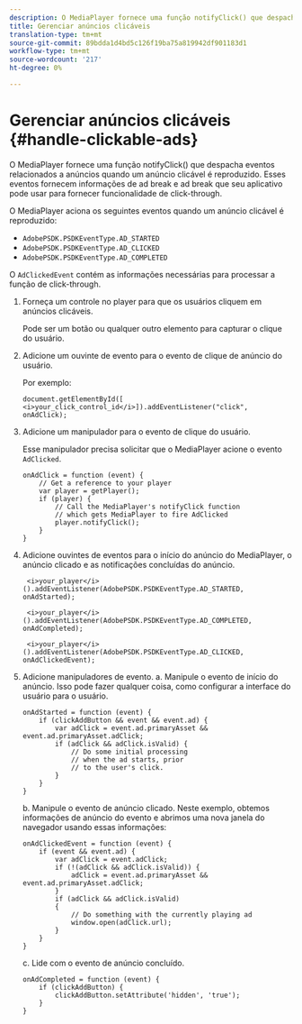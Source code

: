 ```yaml
---
description: O MediaPlayer fornece uma função notifyClick() que despacha eventos relacionados a anúncios quando um anúncio clicável é reproduzido. Esses eventos fornecem informações de ad break e ad break que seu aplicativo pode usar para fornecer funcionalidade de click-through.
title: Gerenciar anúncios clicáveis
translation-type: tm+mt
source-git-commit: 89bdda1d4bd5c126f19ba75a819942df901183d1
workflow-type: tm+mt
source-wordcount: '217'
ht-degree: 0%

---
```



# Gerenciar anúncios clicáveis {#handle-clickable-ads}

O MediaPlayer fornece uma função notifyClick() que despacha eventos relacionados a anúncios quando um anúncio clicável é reproduzido. Esses eventos fornecem informações de ad break e ad break que seu aplicativo pode usar para fornecer funcionalidade de click-through.

O MediaPlayer aciona os seguintes eventos quando um anúncio clicável é reproduzido:

* `AdobePSDK.PSDKEventType.AD_STARTED`
* `AdobePSDK.PSDKEventType.AD_CLICKED`
* `AdobePSDK.PSDKEventType.AD_COMPLETED`

O `AdClickedEvent` contém as informações necessárias para processar a função de click-through.

1. Forneça um controle no player para que os usuários cliquem em anúncios clicáveis.

   Pode ser um botão ou qualquer outro elemento para capturar o clique do usuário.
1. Adicione um ouvinte de evento para o evento de clique de anúncio do usuário.

   Por exemplo:

   ```
   document.getElementById([ 
   <i>your_click_control_id</i>]).addEventListener("click", onAdClick);
   ```

1. Adicione um manipulador para o evento de clique do usuário.

   Esse manipulador precisa solicitar que o MediaPlayer acione o evento `AdClicked`.

   ```
   onAdClick = function (event) { 
       // Get a reference to your player 
       var player = getPlayer(); 
       if (player) { 
           // Call the MediaPlayer's notifyClick function 
           // which gets MediaPlayer to fire AdClicked 
           player.notifyClick(); 
       } 
   } 
   ```

1. Adicione ouvintes de eventos para o início do anúncio do MediaPlayer, o anúncio clicado e as notificações concluídas do anúncio.

   ```
    <i>your_player</i>().addEventListener(AdobePSDK.PSDKEventType.AD_STARTED, onAdStarted); 
   
    <i>your_player</i>().addEventListener(AdobePSDK.PSDKEventType.AD_COMPLETED, onAdCompleted);
   
    <i>your_player</i>().addEventListener(AdobePSDK.PSDKEventType.AD_CLICKED, onAdClickedEvent);
   ```

1. Adicione manipuladores de evento.
a. Manipule o evento de início do anúncio.
Isso pode fazer qualquer coisa, como configurar a interface do usuário para o usuário.

   ```
   onAdStarted = function (event) { 
       if (clickAddButton && event && event.ad) { 
           var adClick = event.ad.primaryAsset && event.ad.primaryAsset.adClick; 
           if (adClick && adClick.isValid) { 
               // Do some initial processing  
               // when the ad starts, prior 
               // to the user's click. 
           } 
       } 
   }
   ```

   b. Manipule o evento de anúncio clicado.
Neste exemplo, obtemos informações de anúncio do evento e abrimos uma nova janela do navegador usando essas informações:

   ```
   onAdClickedEvent = function (event) { 
       if (event && event.ad) { 
           var adClick = event.adClick; 
           if (!(adClick && adClick.isValid)) { 
               adClick = event.ad.primaryAsset && event.ad.primaryAsset.adClick; 
           } 
           if (adClick && adClick.isValid) 
           { 
               // Do something with the currently playing ad 
               window.open(adClick.url); 
           } 
       } 
   }
   ```

   c. Lide com o evento de anúncio concluído.

   ```
   onAdCompleted = function (event) { 
       if (clickAddButton) { 
           clickAddButton.setAttribute('hidden', 'true'); 
       } 
   }
   ```
